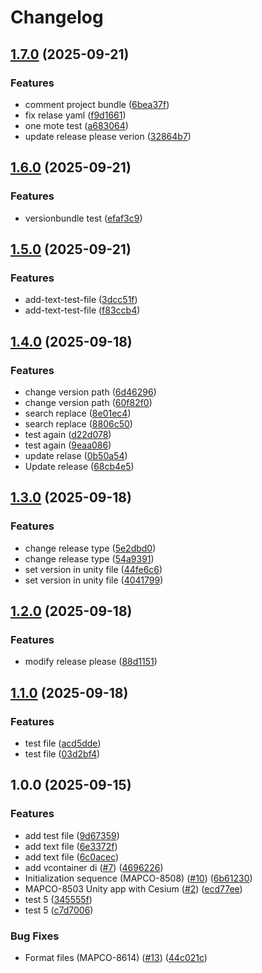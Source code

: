 # Changelog

## [1.7.0](https://github.com/baruchInsert-tech/yahalom-forked/compare/v1.6.0...v1.7.0) (2025-09-21)


### Features

* comment project bundle ([6bea37f](https://github.com/baruchInsert-tech/yahalom-forked/commit/6bea37fc06e46133dbf6033278f5d3e91fc69d04))
* fix relase yaml ([f9d1661](https://github.com/baruchInsert-tech/yahalom-forked/commit/f9d16614b1d22b4232c0ca208612e9b394e33739))
* one mote test ([a683064](https://github.com/baruchInsert-tech/yahalom-forked/commit/a683064a51910fe72f27ff3786c071c84aa738a5))
* update release please verion ([32864b7](https://github.com/baruchInsert-tech/yahalom-forked/commit/32864b7f7ecd3061f3b52e4d2b1bf0586b2ff3a1))

## [1.6.0](https://github.com/baruchInsert-tech/yahalom-forked/compare/v1.5.0...v1.6.0) (2025-09-21)


### Features

* versionbundle test ([efaf3c9](https://github.com/baruchInsert-tech/yahalom-forked/commit/efaf3c95512d671df16311a6f1ce4878c39df790))

## [1.5.0](https://github.com/baruchInsert-tech/yahalom-forked/compare/v1.4.0...v1.5.0) (2025-09-21)


### Features

* add-text-test-file ([3dcc51f](https://github.com/baruchInsert-tech/yahalom-forked/commit/3dcc51fb4d5104cfc0b346dcf3d090bdefb55534))
* add-text-test-file ([f83ccb4](https://github.com/baruchInsert-tech/yahalom-forked/commit/f83ccb4ce9a962f173e8d649d1f54c09176fac29))

## [1.4.0](https://github.com/baruchInsert-tech/yahalom-forked/compare/v1.3.0...v1.4.0) (2025-09-18)


### Features

* change version path ([6d46296](https://github.com/baruchInsert-tech/yahalom-forked/commit/6d462965762a6b67d2c29cc8136d54607b8b5281))
* change version path ([60f82f0](https://github.com/baruchInsert-tech/yahalom-forked/commit/60f82f06e335f2c0478169829015fef1d6a3e422))
* search replace ([8e01ec4](https://github.com/baruchInsert-tech/yahalom-forked/commit/8e01ec4e320472804d1c1bcf89bc567eae3be599))
* search replace ([8806c50](https://github.com/baruchInsert-tech/yahalom-forked/commit/8806c50b68234c6942c105257c443d1896f70005))
* test again ([d22d078](https://github.com/baruchInsert-tech/yahalom-forked/commit/d22d0787dd9f877e6eb18bca9ba5fe7688c3a084))
* test again ([9eaa086](https://github.com/baruchInsert-tech/yahalom-forked/commit/9eaa086ddcba9cb04cac092bf53222c2d7cd5624))
* update relase ([0b50a54](https://github.com/baruchInsert-tech/yahalom-forked/commit/0b50a54fe797226cc6e4feb43c3957f2974b2e32))
* Update release ([68cb4e5](https://github.com/baruchInsert-tech/yahalom-forked/commit/68cb4e51fd0a24bc84f85fc00cede40479d2819f))

## [1.3.0](https://github.com/baruchInsert-tech/yahalom-forked/compare/v1.2.0...v1.3.0) (2025-09-18)


### Features

* change release type ([5e2dbd0](https://github.com/baruchInsert-tech/yahalom-forked/commit/5e2dbd080e4bd870619711884d5841af7804fe52))
* change release type ([54a9391](https://github.com/baruchInsert-tech/yahalom-forked/commit/54a93916f8abe3753916cb2681af566953b2a199))
* set version in unity file ([44fe6c6](https://github.com/baruchInsert-tech/yahalom-forked/commit/44fe6c6cdb7e0d46596e63ed67976fe16ef4f746))
* set version in unity file ([4041799](https://github.com/baruchInsert-tech/yahalom-forked/commit/40417991ded002a54e5e134bd587c40fc717a46b))

## [1.2.0](https://github.com/baruchInsert-tech/yahalom-forked/compare/v1.1.0...v1.2.0) (2025-09-18)


### Features

* modify release please ([88d1151](https://github.com/baruchInsert-tech/yahalom-forked/commit/88d115164b29bc5142d025959044065997b9227e))

## [1.1.0](https://github.com/baruchInsert-tech/yahalom-forked/compare/v1.0.0...v1.1.0) (2025-09-18)


### Features

* test file ([acd5dde](https://github.com/baruchInsert-tech/yahalom-forked/commit/acd5dde45154ff30ad2d08e0429028cfabeb2cf5))
* test file ([03d2bf4](https://github.com/baruchInsert-tech/yahalom-forked/commit/03d2bf4f6f13b77c61714138ef8cf412edd96c3f))

## 1.0.0 (2025-09-15)


### Features

* add test file ([9d67359](https://github.com/baruchInsert-tech/yahalom-forked/commit/9d673596a51779c9573a13ca4ae5339c1b1dbd74))
* add text file ([6e3372f](https://github.com/baruchInsert-tech/yahalom-forked/commit/6e3372f935f7e547a5926c5f5bea4574f1c4fa36))
* add text file ([6c0acec](https://github.com/baruchInsert-tech/yahalom-forked/commit/6c0acece49234e20ad2041b9f74adf79200b2581))
* add vcontainer di ([#7](https://github.com/baruchInsert-tech/yahalom-forked/issues/7)) ([4696226](https://github.com/baruchInsert-tech/yahalom-forked/commit/4696226aab5e228ebfd65ea5f01027d6c0e175f5))
* Initialization sequence (MAPCO-8508) ([#10](https://github.com/baruchInsert-tech/yahalom-forked/issues/10)) ([6b61230](https://github.com/baruchInsert-tech/yahalom-forked/commit/6b61230eabae10447b3fe9be258d528d61068cee))
* MAPCO-8503 Unity app with Cesium ([#2](https://github.com/baruchInsert-tech/yahalom-forked/issues/2)) ([ecd77ee](https://github.com/baruchInsert-tech/yahalom-forked/commit/ecd77ee190d262d73e1ddd5c82718f673d935c8c))
* test 5 ([345555f](https://github.com/baruchInsert-tech/yahalom-forked/commit/345555f3199c6827301365f48c4f9016927b20b1))
* test 5 ([c7d7006](https://github.com/baruchInsert-tech/yahalom-forked/commit/c7d7006d8db5f16652332849ae9b5af15affebe3))


### Bug Fixes

* Format files (MAPCO-8614) ([#13](https://github.com/baruchInsert-tech/yahalom-forked/issues/13)) ([44c021c](https://github.com/baruchInsert-tech/yahalom-forked/commit/44c021cb274856acbde3ef2120bbf065646a7857))
